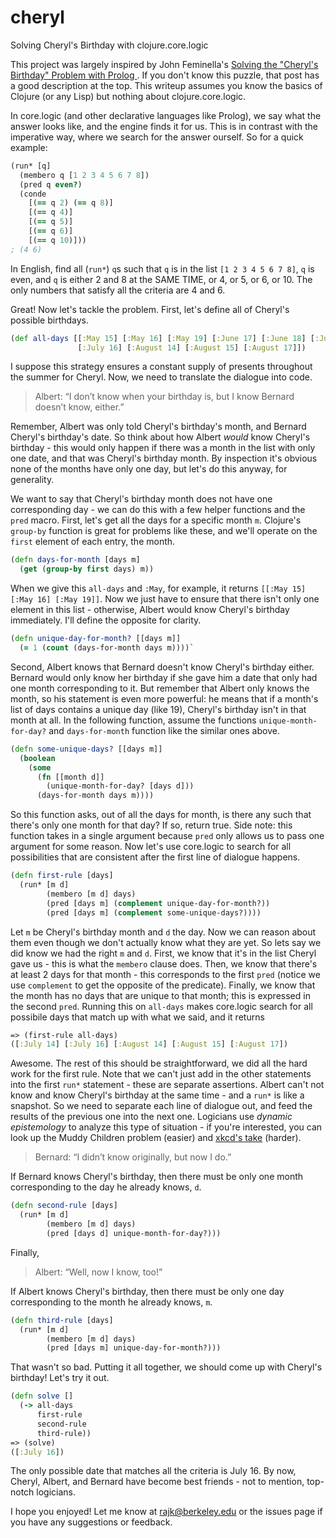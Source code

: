 # cheryl
Solving Cheryl's Birthday with clojure.core.logic

This project was largely inspired by John Feminella's [Solving the "Cheryl's Birthday" Problem with Prolog ](http://jxf.me/entries/cheryls-birthday/). If you don't know this puzzle, that post has a good description at the top. This writeup assumes you know the basics of Clojure (or any Lisp) but nothing about clojure.core.logic.

In core.logic (and other declarative languages like Prolog), we say what the answer looks like, and the engine finds it for us. This is in contrast with the imperative way, where we search for the answer ourself. So for a quick example:

```clojure
(run* [q]
  (membero q [1 2 3 4 5 6 7 8])
  (pred q even?)
  (conde
    [(== q 2) (== q 8)]
    [(== q 4)]
    [(== q 5)]
    [(== q 6)]
    [(== q 10)]))
; (4 6)
```
In English, find all (`run*`) `q`s such that `q` is in the list `[1 2 3 4 5 6 7 8]`, `q` is even, and `q` is either 2 and 8 at the SAME TIME, or 4, or 5, or 6, or 10. The only numbers that satisfy all the criteria are 4 and 6. 

Great! Now let's tackle the problem.
First, let's define all of Cheryl's possible birthdays.

```clojure
(def all-days [[:May 15] [:May 16] [:May 19] [:June 17] [:June 18] [:July 14]
               [:July 16] [:August 14] [:August 15] [:August 17]])
```

I suppose this strategy ensures a constant supply of presents throughout the summer for Cheryl. Now, we need to translate the dialogue into code.

> Albert: “I don’t know when your birthday is, but I know Bernard doesn’t know, either.”

Remember, Albert was only told Cheryl's birthday's month, and Bernard Cheryl's birthday's date. So think about how Albert *would* know Cheryl's birthday - this would only happen if there was a month in the list with only one date, and that was Cheryl's birthday month. By inspection it's obvious none of the months have only one day, but let's do this anyway, for generality.

We want to say that Cheryl's birthday month does not have one corresponding day - we can do this with a few helper functions and the `pred` macro. First, let's get all the days for a specific month `m`. Clojure's `group-by` function is great for problems like these, and we'll operate on the `first` element of each entry, the month.

```clojure
(defn days-for-month [days m]
  (get (group-by first days) m))
```

When we give this `all-days` and `:May`, for example, it returns `[[:May 15] [:May 16] [:May 19]]`. Now we just have to ensure that there isn't only one element in this list - otherwise, Albert would know Cheryl's birthday immediately. I'll define the opposite for clarity.

```clojure
(defn unique-day-for-month? [[days m]] 
  (= 1 (count (days-for-month days m))))`
```

Second, Albert knows that Bernard doesn't know Cheryl's birthday either. Bernard would only know her birthday if she gave him a date that only had one month corresponding to it. But remember that Albert only knows the month, so his statement is even more powerful: he means that if a month's list of days contains a unique day (like 19), Cheryl's birthday isn't in that month at all. In the following function, assume the functions `unique-month-for-day?` and `days-for-month` function like the similar ones above.

```clojure
(defn some-unique-days? [[days m]] 
  (boolean 
    (some
      (fn [[month d]] 
        (unique-month-for-day? [days d])) 
      (days-for-month days m))))
```

So this function asks, out of all the days for month, is there any such that there's only one month for that day? If so, return true. Side note: this function takes in a single argument because `pred` only allows us to pass one argument for some reason. Now let's use core.logic to search for all possibilities that are consistent after the first line of dialogue happens.

```clojure
(defn first-rule [days]
  (run* [m d]
        (membero [m d] days)
        (pred [days m] (complement unique-day-for-month?))
        (pred [days m] (complement some-unique-days?))))
```

Let `m` be Cheryl's birthday month and `d` the day. Now we can reason about them even though we don't actually know what they are yet. So lets say we did know we had the right `m` and `d`. First, we know that it's in the list Cheryl gave us - this is what the `membero` clause does. Then, we know that there's at least 2 days for that month - this corresponds to the first `pred` (notice we use `complement` to get the opposite of the predicate). Finally, we know that the month has no days that are unique to that month; this is expressed in the second `pred`. Running this on `all-days` makes core.logic search for all possibile days that match up with what we said, and it returns

```clojure
=> (first-rule all-days)
([:July 14] [:July 16] [:August 14] [:August 15] [:August 17])
```

Awesome. The rest of this should be straightforward, we did all the hard work for the first rule. Note that we can't just add in the other statements into the first `run*` statement - these are separate assertions. Albert can't not know and know Cheryl's birthday at the same time - and a `run*` is like a snapshot. So we need to separate each line of dialogue out, and feed the results of the previous one into the next one. Logicians use *dynamic epistemology* to analyze this type of situation - if you're interested, you can look up the Muddy Children problem (easier) and [xkcd's take](https://www.xkcd.com/blue_eyes.html) (harder).

> Bernard: “I didn’t know originally, but now I do.”

If Bernard knows Cheryl's birthday, then there must be only one month corresponding to the day he already knows, `d`.

```clojure
(defn second-rule [days]
  (run* [m d]
        (membero [m d] days)
        (pred [days d] unique-month-for-day?)))
```

Finally,
> Albert: “Well, now I know, too!”

If Albert knows Cheryl's birthday, then there must be only one day corresponding to the month he already knows, `m`.

```clojure
(defn third-rule [days]
  (run* [m d]
        (membero [m d] days)
        (pred [days m] unique-day-for-month?)))
```

That wasn't so bad. Putting it all together, we should come up with Cheryl's birthday! Let's try it out.

```clojure
(defn solve []
  (-> all-days
      first-rule
      second-rule
      third-rule))
=> (solve)
([:July 16])
```

The only possible date that matches all the criteria is July 16.
By now, Cheryl, Albert, and Bernard have become best friends - not to mention, top-notch logicians. 

I hope you enjoyed! Let me know at [rajk@berkeley.edu](rajk@berkeley.edu) or the issues page if you have any suggestions or feedback.
